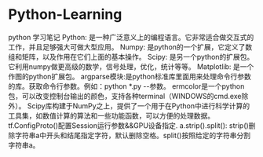 # Python-Learning
python 学习笔记
Python: 	是一种广泛意义上的编程语言。它非常适合做交互式的工作，并且足够强大可做大型应用。
Numpy: 	是python的一个扩展，它定义了数组和矩阵，以及作用在它们上面的基本操作。
Scipy: 	是另一个python的扩展包。它利用numpy做更高级的数学，信号处理，优化，统计等等。
Matplotlib: 	是一个作图的python扩展包。
argparse模块:是python标准库里面用来处理命令行参数的库。获取命令行参数。例如：python *.py --参数。
ermcolor是一个python包，可以改变控制台输出的颜色，支持各种terminal（WINDOWS的cmd.exe除外）。
Scipy库构建于NumPy之上，提供了一个用于在Python中进行科学计算的工具集，如数值计算的算法和一些功能函数，可以方便的处理数据。
tf.ConfigProto()配置Session运行参数&&GPU设备指定.
a.strip().split(): strip()删除字符串a中开头和结尾指定字符，默认删除空格。split()按照给定的字符串分割字符串a。

